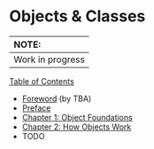 # Objects & Classes
| NOTE: |
| :--- |
| Work in progress |

[Table of Contents](toc.md)

* [Foreword](foreword.md) (by TBA)
* [Preface](../preface.md)
* [Chapter 1: Object Foundations](ch1.md)
* [Chapter 2: How Objects Work](ch2.md)
* TODO
